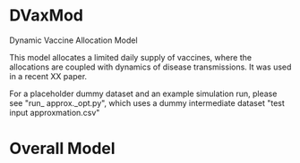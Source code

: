 # DVaxMod
Dynamic Vaccine Allocation Model

This model allocates a limited daily supply of vaccines, where the allocations are coupled with dynamics of disease transmissions. It was used in a recent XX paper.

For a placeholder dummy dataset and an example simulation run, please see "run_ approx._opt.py", which uses a dummy intermediate dataset "test input approxmation.csv"

# Overall Model
